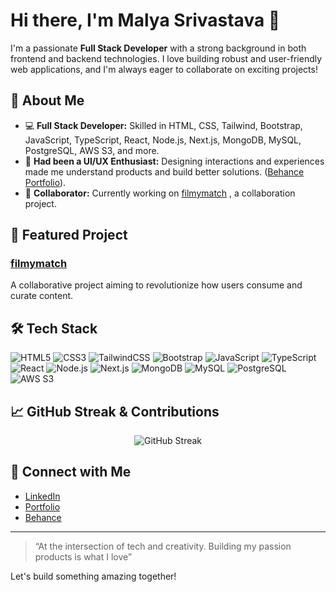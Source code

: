 # Hi there, I'm Malya Srivastava 👋

I'm a passionate **Full Stack Developer** with a strong background in both frontend and backend technologies. I love building robust and user-friendly web applications, and I'm always eager to collaborate on exciting projects!

## 🚀 About Me

- 💻 **Full Stack Developer:** Skilled in HTML, CSS, Tailwind, Bootstrap, JavaScript, TypeScript, React, Node.js, Next.js, MongoDB, MySQL, PostgreSQL, AWS S3, and more.
- 🎨 **Had been a UI/UX Enthusiast:** Designing interactions and experiences made me understand products and build better solutions. ([Behance Portfolio](https://behance.net/malyasrivastava)).
- 🤝 **Collaborator:** Currently working on [filmymatch](https://github.com/MohdMusaiyab/filmymatch) , a collaboration project.

## 🌟 Featured Project

### [filmymatch](https://github.com/MohdMusaiyab/filmymatch)
A collaborative project aiming to revolutionize how users consume and curate content.

## 🛠️ Tech Stack

![HTML5](https://img.shields.io/badge/-HTML5-E34F26?style=flat&logo=html5&logoColor=fff)
![CSS3](https://img.shields.io/badge/-CSS3-1572B6?style=flat&logo=css3)
![TailwindCSS](https://img.shields.io/badge/-TailwindCSS-38B2AC?style=flat&logo=tailwind-css)
![Bootstrap](https://img.shields.io/badge/-Bootstrap-563D7C?style=flat&logo=bootstrap)
![JavaScript](https://img.shields.io/badge/-JavaScript-F7DF1E?style=flat&logo=javascript&logoColor=000)
![TypeScript](https://img.shields.io/badge/-TypeScript-3178C6?style=flat&logo=typescript&logoColor=fff)
![React](https://img.shields.io/badge/-React-61DAFB?style=flat&logo=react&logoColor=000)
![Node.js](https://img.shields.io/badge/-Node.js-339933?style=flat&logo=node.js&logoColor=fff)
![Next.js](https://img.shields.io/badge/-Next.js-000?style=flat&logo=next.js)
![MongoDB](https://img.shields.io/badge/-MongoDB-47A248?style=flat&logo=mongodb&logoColor=fff)
![MySQL](https://img.shields.io/badge/-MySQL-4479A1?style=flat&logo=mysql&logoColor=fff)
![PostgreSQL](https://img.shields.io/badge/-PostgreSQL-4169E1?style=flat&logo=postgresql&logoColor=fff)
![AWS S3](https://img.shields.io/badge/-AWS%20S3-569A31?style=flat&logo=amazon-s3&logoColor=fff)

## 📈 GitHub Streak & Contributions

<p align="center">
  <img src="https://github-readme-streak-stats.herokuapp.com/?user=sriimalya&theme=tokyonight" alt="GitHub Streak" />
</p>

## 🔗 Connect with Me

- [LinkedIn](https://linkedin.com/in/malya-srivastava-5a4254229)
- [Portfolio](https://portfolio-malya-srivastava.vercel.app/)
- [Behance](https://behance.net/malyasrivastava)

---

> “At the intersection of tech and creativity. Building my passion products is what I love” 

Let's build something amazing together!

